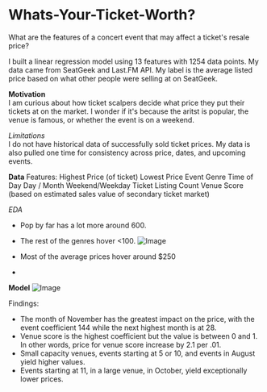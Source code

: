 # **Whats-Your-Ticket-Worth?**
What are the features of a concert event that may affect a ticket's resale price? 

I built a linear regression model using 13 features with 1254 data points. My data came from SeatGeek and Last.FM API. My label is the average listed price based on what other people were selling at on SeatGeek.

**Motivation**<br>
I am curious about how ticket scalpers decide what price they put their tickets at on the market. I wonder if it's because the aritst is popular, the venue is famous, or whether the event is on a weekend. 

*Limitations*<br>
I do not have historical data of successfully sold ticket prices. My data is also pulled one time for consistency across price, dates, and upcoming events.

**Data**
Features:
Highest Price (of ticket)
Lowest Price
Event Genre
Time of Day
Day / Month
Weekend/Weekday
Ticket Listing Count
Venue Score (based on estimated sales value of secondary ticket market)

*EDA*<br>
- Pop by far has a lot more around 600.
- The rest of the genres hover <100.
![Image](Screen%20Shot%202019-04-12%20at%202.28.55%20PM.png)

- Most of the average prices hover around $250
- 

**Model**
![Image](Users/chrischung/Desktop/Plot%20actual%20vs%20predicted.png)

Findings:<br>
- The month of November has the greatest impact on the price, with the event coefficient 144 while the next highest month is at 28.
- Venue score is the highest coefficient but the value is between 0 and 1. In other words, price for venue score increase by 2.1 per .01. 
- Small capacity venues, events starting at 5 or 10, and events in August yield higher values.
- Events starting at 11, in a large venue, in October, yield exceptionally lower prices.
